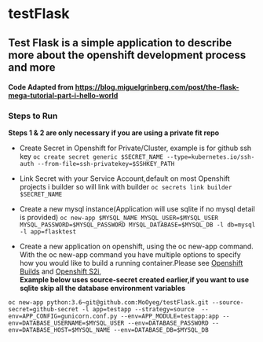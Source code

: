# testFlask

## Test Flask is a simple application to describe more about the openshift development process and more
#### Code Adapted from https://blog.miguelgrinberg.com/post/the-flask-mega-tutorial-part-i-hello-world
 
### Steps to Run

**Steps 1 & 2 are only necessary if you are using a private fit repo**

- Create Secret in Openshift for Private/Cluster, example is for github ssh key
```oc create secret generic $SECRET_NAME --type=kubernetes.io/ssh-auth --from-file=ssh-privatekey=$SSHKEY_PATH```

- Link Secret with your Service Account,default on most Openshift projects i builder so will link with builder
```oc secrets link builder $SECRET_NAME```

- Create a new mysql instance(Application will use sqlite if no mysql detail is provided)
```oc new-app $MYSQL_NAME MYSQL_USER=$MYSQL_USER MYSQL_PASSWORD=$MYSQL_PASSWORD MYSQL_DATABASE=$MYSQL_DB -l db=mysql -l app=flasktest```

- Create a new application on openshift, using the oc new-app command. With the oc new-app command you have multiple options to specify how you would like to build a running container.Please see [Openshift Builds](https://docs.openshift.com/container-platform/4.3/builds/understanding-image-builds.html) and [Openshift S2i](https://docs.openshift.com/enterprise/3.2/using_images/s2i_images/python.html), <br/>**Example below uses source-secret created earlier,if you want to use sqlite skip all the database environment variables**

```oc new-app python:3.6~git@github.com:MoOyeg/testFlask.git --source-secret=github-secret -l app=testapp --strategy=source  --env=APP_CONFIG=gunicorn.conf.py --env=APP_MODULE=testapp:app --env=DATABASE_USERNAME=$MYSQL_USER --env=DATABASE_PASSWORD --env=DATABASE_HOST=$MYSQL_NAME --env=DATABASE_DB=$MYSQL_DB```


